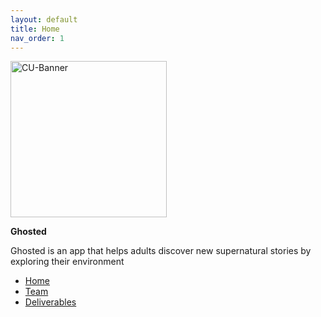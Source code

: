 ```yaml
---
layout: default
title: Home
nav_order: 1
---
```


<img src='https://www.colorado.edu/profiles/express/themes/ucb/images/cu-boulder-logo-text-black.svg' width='250' alt='CU-Banner'>

**Ghosted**

Ghosted is an app that helps adults discover new supernatural stories by exploring their environment


- [Home](index)
- [Team](02-team)
- [Deliverables](03-proposal)
